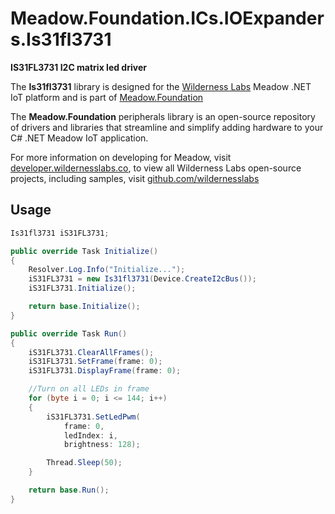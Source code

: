 # Meadow.Foundation.ICs.IOExpanders.Is31fl3731

**IS31FL3731 I2C matrix led driver**

The **Is31fl3731** library is designed for the [Wilderness Labs](www.wildernesslabs.co) Meadow .NET IoT platform and is part of [Meadow.Foundation](https://developer.wildernesslabs.co/Meadow/Meadow.Foundation/)

The **Meadow.Foundation** peripherals library is an open-source repository of drivers and libraries that streamline and simplify adding hardware to your C# .NET Meadow IoT application.

For more information on developing for Meadow, visit [developer.wildernesslabs.co](http://developer.wildernesslabs.co/), to view all Wilderness Labs open-source projects, including samples, visit [github.com/wildernesslabs](https://github.com/wildernesslabs/)

## Usage

```csharp
Is31fl3731 iS31FL3731;

public override Task Initialize()
{
    Resolver.Log.Info("Initialize...");
    iS31FL3731 = new Is31fl3731(Device.CreateI2cBus());
    iS31FL3731.Initialize();

    return base.Initialize();
}

public override Task Run()
{
    iS31FL3731.ClearAllFrames();
    iS31FL3731.SetFrame(frame: 0);
    iS31FL3731.DisplayFrame(frame: 0);

    //Turn on all LEDs in frame
    for (byte i = 0; i <= 144; i++)
    {
        iS31FL3731.SetLedPwm(
            frame: 0,
            ledIndex: i,
            brightness: 128);

        Thread.Sleep(50);
    }

    return base.Run();
}

```
